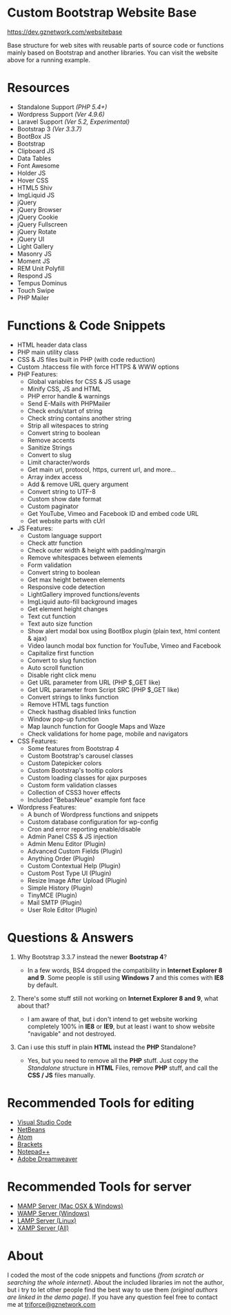 # Custom Bootstrap Website Base
https://dev.gznetwork.com/websitebase

Base structure for web sites with reusable parts of source code or functions mainly based on Bootstrap and another libraries. You can visit the website above for a running example.

# Resources
- Standalone Support *(PHP 5.4+)*
- Wordpress Support *(Ver 4.9.6)*
- Laravel Support *(Ver 5.2, Experimental)*
- Bootstrap 3 *(Ver 3.3.7)*
- BootBox JS
- Bootstrap
- Clipboard JS
- Data Tables
- Font Awesome
- Holder JS
- Hover CSS
- HTML5 Shiv
- ImgLiquid JS
- jQuery
- jQuery Browser
- jQuery Cookie
- jQuery Fullscreen
- jQuery Rotate
- jQuery UI
- Light Gallery
- Masonry JS
- Moment JS
- REM Unit Polyfill
- Respond JS
- Tempus Dominus
- Touch Swipe
- PHP Mailer

# Functions & Code Snippets
- HTML header data class
- PHP main utility class
- CSS & JS files built in PHP (with code reduction)
- Custom .htaccess file with force HTTPS & WWW options
- PHP Features:
	- Global variables for CSS & JS usage
	- Minify CSS, JS and HTML
	- PHP error handle & warnings
	- Send E-Mails with PHPMailer
	- Check ends/start of string
	- Check string contains another string
	- Strip all witespaces to string
	- Convert string to boolean
	- Remove accents
	- Sanitize Strings
	- Convert to slug
	- Limit character/words
	- Get main url, protocol, https, current url, and more...
	- Array index access
	- Add & remove URL query argument
	- Convert string to UTF-8
	- Custom show date format
	- Custom paginator
	- Get YouTube, Vimeo and Facebook ID and embed code URL
	- Get website parts with cUrl
- JS Features:
	- Custom language support
	- Check attr function
	- Check outer width & height with padding/margin
	- Remove whitespaces between elements
	- Form validation
	- Convert string to boolean
	- Get max height between elements
	- Responsive code detection
	- LightGallery improved functions/events
	- ImgLiquid auto-fill background images
	- Get element height changes
	- Text cut function
	- Text auto size function
	- Show alert modal box using BootBox plugin (plain text, html content & ajax)
	- Video launch modal box function for YouTube, Vimeo and Facebook
	- Capitalize first function
	- Convert to slug function
	- Auto scroll function
	- Disable right click menu
	- Get URL parameter from URL (PHP $_GET like)
	- Get URL parameter from Script SRC (PHP $_GET like)
	- Convert strings to links function
	- Remove HTML tags function
	- Check hasthag disabled links function
	- Window pop-up function
	- Map launch function for Google Maps and Waze
	- Check validations for home page, mobile and navigators
- CSS Features:
	- Some features from Bootstrap 4
	- Custom Bootstrap's carousel classes
	- Custom Datepicker colors
	- Custom Bootstrap's tooltip colors
	- Custom loading classes for ajax purposes
	- Custom form validation classes
	- Collection of CSS3 hover effects
	- Included "BebasNeue" example font face
- Wordpress Features:
	- A bunch of Wordpress functions and snippets
	- Custom database configuration for wp-config
	- Cron and error reporting enable/disable
	- Admin Panel CSS & JS injection
	- Admin Menu Editor (Plugin)
	- Advanced Custom Fields (Plugin)
	- Anything Order (Plugin)
	- Custom Contextual Help (Plugin)
	- Custom Post Type UI (Plugin)
	- Resize Image After Upload (Plugin)
	- Simple History (Plugin)
	- TinyMCE (Plugin)
	- Mail SMTP (Plugin)
	- User Role Editor (Plugin)

# Questions & Answers
1. Why Bootstrap 3.3.7 instead the newer **Bootstrap 4**?
   - In a few words, BS4 dropped the compatibility in **Internet Explorer 8 and 9**. Some people is still using **Windows 7** and this comes with **IE8** by default.
   
2. There's some stuff still not working on **Internet Explorer 8 and 9**, what about that?
   - I am aware of that, but i don't intend to get website working completely 100% in **IE8** or **IE9**, but at least i want to show website "navigable" and not destroyed.

3. Can i use this stuff in plain **HTML** instead the **PHP** Standalone?
   - Yes, but you need to remove all the **PHP** stuff. Just copy the *Standalone* structure in **HTML** Files, remove **PHP** stuff, and call the **CSS / JS** files manually.

# Recommended Tools for editing
- [Visual Studio Code](https://code.visualstudio.com/)
- [NetBeans](https://netbeans.org/)
- [Atom](https://atom.io/)
- [Brackets](http://brackets.io/)
- [Notepad++](https://notepad-plus-plus.org/download/v7.5.6.html)
- [Adobe Dreamweaver](https://www.adobe.com/dreamweaver)

# Recommended Tools for server
- [MAMP Server (Mac OSX & Windows)](https://www.mamp.info/en/)
- [WAMP Server (Windows)](http://www.wampserver.com/)
- [LAMP Server (Linux)](https://bitnami.com/stack/lamp)
- [XAMP Server (All)](https://www.apachefriends.org/)

# About
I coded the most of the code snippets and functions *(from scratch or searching the whole internet)*. About the included libraries im not the author, but i try to let other people find the best way to use them *(original authors are linked in the demo page)*. If you have any question feel free to contact me at triforce@gznetwork.com